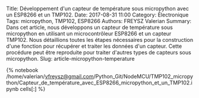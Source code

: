 Title: Développement d'un capteur de température sous micropython avec un ESP8266 et un TMP102.
Date: 2017-08-31 11:00
Category: Électronique
Tags: micropython, TMP102, ESP8266
Authors: FREYSZ Valerian
Summary: Dans cet article, nous développons un capteur de température sous micropython en utilisant un microcontrôleur ESP8266 et un capteur TMP102. Nous détaillions toutes les étapes nécessaires pour la construction d'une fonction pour récupérer et traiter les données d'un capteur. Cette procédure peut être reproduite pour traiter d'autres types de capteurs sous micropython.
Slug: article-micropython-temperature

{% notebook /home/valerian/vfreysz@gmail.com/Python_Git/NodeMCU/TMP102_micropython/Capteur_de_température_avec_ESP8266_micropython_et_un_TMP102.ipynb cells[:] %}

